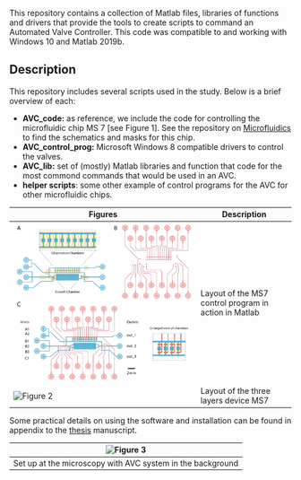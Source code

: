 This repository contains a collection of Matlab files, libraries of functions and drivers that provide the tools to create scripts to command an Automated Valve Controller. This code was compatible to and working with Windows 10 and Matlab 2019b.

## Description
This repository includes several scripts used in the study. Below is a brief overview of each:
- **AVC_code:** as reference, we include the code for controlling the microfluidic chip MS 7 [see Figure 1]. See the repository on [Microfluidics](https://github.com/sanger-matteo/Microdevices_Designs) to find the schematics and masks for this chip.
- **AVC_control_prog:** Microsoft Windows 8 compatible drivers to control the valves.
- **AVC_lib:** set of (mostly) Matlab libraries and function that code for the most commond commands that would be used in an AVC. 
- **helper scripts**: some other example of control programs for the AVC for other microfluidic chips.

| Figures | Description |
| --- | --- |
| ![Figure 1](/Figures/Example_Device.png) | Layout of the MS7 control program in action in Matlab |
| ![Figure 2](/AVC_MS7.png) | Layout of the three layers device MS7 |

Some practical details on using the software and installation can be found in appendix to the [thesis](https://edoc.unibas.ch/65308/1/Thesis_v11_edoc.pdf) manuscript. 

| ![Figure 3](/Valves_and_Isolation.png) | 
| --- |
| Set up at the microscopy with AVC system in the background |

